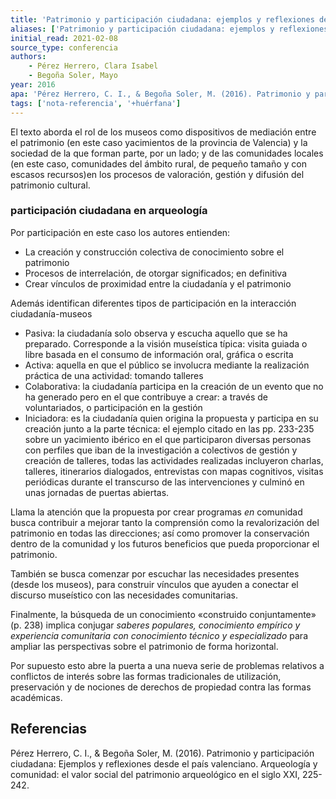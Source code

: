 ```yaml
---
title: 'Patrimonio y participación ciudadana: ejemplos y reflexiones desde el país valenciano'
aliases: ['Patrimonio y participación ciudadana: ejemplos y reflexiones desde el país valenciano', 'Pérez Herrero y Soler Mayor (2016)']
initial_read: 2021-02-08
source_type: conferencia
authors: 
    - Pérez Herrero, Clara Isabel
    - Begoña Soler, Mayo 
year: 2016
apa: 'Pérez Herrero, C. I., & Begoña Soler, M. (2016). Patrimonio y participación ciudadana: Ejemplos y reflexiones desde el país valenciano. Arqueología y comunidad: el valor social del patrimonio arqueológico en el siglo XXI, 225-242.'
tags: ['nota-referencia', '+huérfana']
---
```

El texto aborda el rol de los museos como dispositivos de mediación entre el patrimonio (en este caso yacimientos de la provincia de Valencia) y la sociedad de la que forman parte, por un lado; y de las comunidades locales (en este caso,  comunidades del ámbito rural, de pequeño tamaño y con escasos recursos)en los procesos de valoración, gestión y difusión del patrimonio cultural.

### participación ciudadana en arqueología

Por participación en este caso los autores entienden: 

- La creación y construcción colectiva de conocimiento sobre el patrimonio
- Procesos de interrelación, de otorgar significados; en definitiva
- Crear vínculos de proximidad entre la ciudadanía y el patrimonio

Además identifican diferentes tipos de participación en la interacción ciudadanía-museos

- Pasiva: la ciudadanía solo observa y escucha aquello que se ha preparado. Corresponde a la visión museística típica: visita guiada o libre basada en el consumo de información oral, gráfica o escrita 
- Activa: aquella en que el público se involucra mediante la realización práctica de una actividad: tomando talleres
- Colaborativa: la ciudadanía participa en la creación de un evento que no ha generado pero en el que contribuye a crear: a través de voluntariados, o participación en la gestión
- Iniciadora: es la ciudadanía quien origina la propuesta y participa en su creación junto a la parte técnica: el ejemplo citado en las pp. 233-235 sobre un yacimiento ibérico en el que participaron diversas personas con perfiles que iban de la investigación a colectivos de gestión y creación de talleres, todas las actividades realizadas incluyeron charlas, talleres, itinerarios dialogados, entrevistas con mapas cognitivos, visitas periódicas durante el transcurso de las intervenciones y culminó en unas jornadas de puertas abiertas.

Llama la atención que la propuesta por crear programas *en* comunidad busca contribuir a mejorar tanto la comprensión como la revalorización del patrimonio en todas las direcciones; así como promover la conservación dentro de la comunidad y los futuros beneficios que pueda proporcionar el patrimonio.

También se busca comenzar por escuchar las necesidades presentes (desde los museos), para construir vínculos que ayuden a conectar el discurso museístico con las necesidades comunitarias.

Finalmente, la búsqueda de un conocimiento «construido conjuntamente» (p. 238) implica conjugar *saberes populares, conocimiento empírico y experiencia comunitaria con conocimiento técnico y especializado* para ampliar las perspectivas sobre el patrimonio de forma horizontal.

Por supuesto esto abre la puerta a una nueva serie de problemas relativos a conflictos de interés sobre las formas tradicionales de utilización, preservación y de nociones de derechos de propiedad contra las formas académicas.

## Referencias

Pérez Herrero, C. I., & Begoña Soler, M. (2016). Patrimonio y participación ciudadana: Ejemplos y reflexiones desde el país valenciano. Arqueología y comunidad: el valor social del patrimonio arqueológico en el siglo XXI, 225-242.
